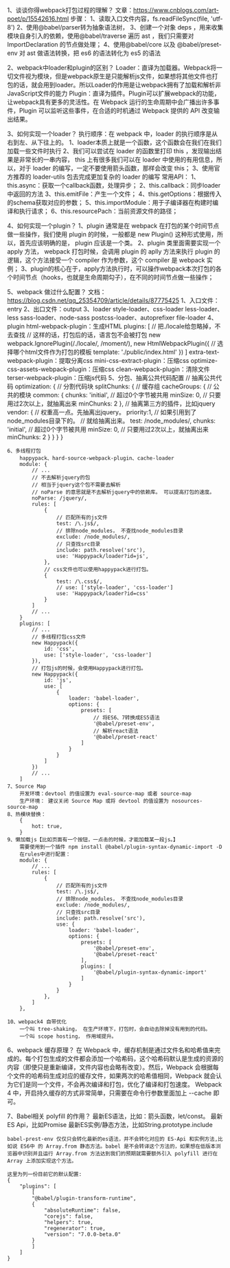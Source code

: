 1、谈谈你得webpack打包过程的理解？
    文章：https://www.cnblogs.com/art-poet/p/15542616.html
    步骤：
        1、读取入口文件内容，fs.readFileSync(file, 'utf-8')
        2、使用@babel/parser转为抽象语法树，
        3、创建一个对象 deps ，用来收集模块自身引入的依赖，使用@babel/traverse 遍历 ast ，我们只需要对 ImportDeclaration 的节点做处理；
        4、使用@babel/core 以及 @babel/preset-env 对 ast 做语法转换，把 es6 的语法转化为 es5 的语法

2、webpack中loader和plugin的区别？
    Loader：直译为加载器。Webpack将一切文件视为模块，但是webpack原生是只能解析js文件，如果想将其他文件也打包的话，就会用到loader。所以Loader的作用是让webpack拥有了加载和解析非JavaScript文件的能力
    Plugin：直译为插件。Plugin可以扩展webpack的功能，让webpack具有更多的灵活性。在 Webpack 运行的生命周期中会广播出许多事件，Plugin 可以监听这些事件，在合适的时机通过 Webpack 提供的 API 改变输出结果。

3、如何实现一个loader？
    执行顺序：在 webpack 中，loader 的执行顺序是从右到左、从下往上的。
    1、loader本质上就是一个函数，这个函数会在我们在我们加载一些文件时执行
    2、我们可以尝试在 loader 的函数里打印 this ，发现输出结果是非常长的一串内容， this 上有很多我们可以在 loader 中使用的有用信息，所以，对于 loader 的编写，一定不要使用箭头函数，那样会改变 this；
    3、使用官方推荐的 loader-utils 包去完成更加复杂的 loader 的编写
    常用API：
        1、this.async：获取一个callback函数，处理异步；
        2、this.callback：同步loader中返回的方法
        3、this.emitFile：产生一个文件；
        4、this.getOptions：根据传入的schema获取对应的参数；
        5、this.importModule：用于子编译器在构建时编译和执行请求；
        6、this.resourcePach：当前资源文件的路径；

4、如何实现一个plugin？
    1、plugin 通常是在 webpack 在打包的某个时间节点做一些操作，我们使用 plugin 的时候，一般都是 new Plugin() 这种形式使用，所以，首先应该明确的是， plugin 应该是一个类。
    2、plugin 类里面需要实现一个 apply 方法， webpack 打包时候，会调用 plugin 的 aplly 方法来执行 plugin 的逻辑，这个方法接受一个 compiler 作为参数，这个 compiler 是 webpack 实例；
    3、plugin的核心在于，apply方法执行时，可以操作webpack本次打包的各个时间节点（hooks，也就是生命周期勾子），在不同的时间节点做一些操作；

5、webpack 做过什么配置？
    文档：https://blog.csdn.net/qq_25354709/article/details/87775425
    1、入口文件：entry
    2、出口文件：output
    3、loader
        style-loader、css-loader
        less-loader、less
        sass-loader、node-sass
        postcss-loader、autoprefixer
        file-loader
    4、plugin
        html-webpack-plugin：生成HTML
            plugins: [
                // 把./locale给忽略掉，不去查找
                // 这样的话，打包后的话，语言包不会被打包
                new webpack.IgnorePlugin(/\.\/locale/, /moment/),
                new HtmlWebpackPlugin({
                    // 选择哪个html文件作为打包的模板
                    template: './public/index.html'
                })
            ]
        extra-text-webpack-plugin：提取分离css
        mini-css-extract-plugin：压缩css
        optimize-css-assets-webpack-plugin：压缩css
        clean-webpack-plugin：清除文件
        terser-webpack-plugin：压缩js代码
    5、分包、抽离公共代码配置
        // 抽离公共代码
        optimization: {
            // 分割代码块
            splitChunks: {
                // 缓存组
                cacheGroups: {
                    // 公共的模块
                    common: {
                        chunks: 'initial',
                        // 超过0个字节被共用
                        minSize: 0,
                        // 只要用过2次以上，就抽离出来
                        minChunks: 2
                    },
                    // 抽离第三方的插件，比如jquery
                    vendor: {
                        // 权重高一点。先抽离出jquery。
                        priority:1,
                        // 如果引用到了node_modules目录下的。
                        // 就给抽离出来。
                        test: /node_modules/,
                        chunks: 'initial',
                        // 超过0个字节被共用
                        minSize: 0,
                        // 只要用过2次以上，就抽离出来
                        minChunks: 2
                    }
                }
            }
        }

    6、多线程打包
        happypack、hard-source-webpack-plugin、cache-loader
        module: {
            // ...
            // 不去解析jquery的包
            // 相当于jquery这个包不需要去解析
            // noParse 的意思就是不去解析jquery中的依赖库。 可以提高打包的速度。
            noParse: /jquery/,
            rules: [
                {
                    // 匹配所有的js文件
                    test: /\.js$/,
                    // 排除node_modules， 不查找node_modules目录
                    exclude: /node_modules/,
                    // 只查找src目录
                    include: path.resolve('src'),
                    use: 'Happypack/loader?id=js',
                },
                // css文件也可以使用happypack进行打包。
                {
                    test: /\.css$/,
                    // use: ['style-loader', 'css-loader']
                    use: 'Happypack/loader?id=css'
                }
            ]
            // ...
        }
        plugins: [
            // ...
            // 多线程打包css文件
            new Happypack({
                id: 'css',
                use: ['style-loader', 'css-loader']
            }),
            // 打包js的时候，会使用Happypack进行打包。
            new Happypack({
                id: 'js',
                use: [
                    {
                        loader: 'babel-loader',
                        options: {
                            presets: [
                                // 将ES6、7转换成ES5语法
                                '@babel/preset-env',
                                // 解析react语法
                                '@babel/preset-react'
                            ]
                        }
                    }
                ]
            })
            // ...
        ]
    7、Source Map
        开发环境：devtool 的值设置为 eval-source-map 或者 source-map
        生产环境： 建议关闭 Source Map 或将 devtool 的值设置为 nosources-source-map 
    8、热模块替换：
        {
            hot: true,
        }
    9、懒加载js【比如页面有一个按钮，一点击的时候，才能加载某一段js。】
        需要使用到一个插件 npm install @babel/plugin-syntax-dynamic-import -D
        在rules中进行配置：
        module: {
            // ...
            rules: [
                {
                    // 匹配所有的js文件
                    test: /\.js$/,
                    // 排除node_modules， 不查找node_modules目录
                    exclude: /node_modules/,
                    // 只查找src目录
                    include: path.resolve('src'),
                    use: {
                        loader: 'babel-loader',
                        options: {
                            presets: [
                                '@babel/preset-env',
                                '@babel/preset-react'
                            ],
                            plugins: [
                                '@babel/plugin-syntax-dynamic-import'
                            ]
                        }
                    }
                },
            ]
        },

    10、webpack4 自带优化
        一个叫 tree-shaking， 在生产环境下，打包时，会自动去除掉没有用到的代码。
        一个叫 scope hosting， 作用域提升。 

6、webpack 缓存原理？
    在 Webpack 中，缓存机制是通过文件名和哈希值来完成的。每个打包生成的文件都会添加一个哈希码，这个哈希码默认是生成的资源的内容（即使只是重新编译，文件内容也会略有改变）。然后，Webpack 会根据每个文件的哈希码生成对应的缓存文件，如果两次的哈希值相同，Webpack 就会认为它们是同一个文件，不会再次编译和打包，优化了编译和打包速度。
    Webpack 4 中，开启持久缓存的方式非常简单，只需要在命令行参数里面加上 --cache 即可。

7、Babel相关 polyfill 的作用？
    最新ES语法，比如：箭头函数，let/const。
    最新ES Api，比如Promise
    最新ES实例/静态方法，比如String.prototype.include

    babel-prest-env 仅仅只会转化最新的es语法，并不会转化对应的 ES-Api 和实例方法,比如说 ES6中 的 Array.from 静态方法。babel 是不会转译这个方法的，如果想在低版本浏览器中识别并且运行 Array.from 方法达到我们的预期就需要额外引入 polyfill 进行在 Array 上添加实现这个方法。
    
    这里为列一份目前它的默认配置:
    {
        "plugins": [
            [
            "@babel/plugin-transform-runtime",
            {
                "absoluteRuntime": false,
                "corejs": false,
                "helpers": true,
                "regenerator": true,
                "version": "7.0.0-beta.0"
            }
            ]
        ]
    }